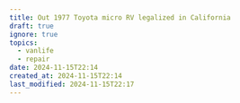 ```yaml
---
title: Out 1977 Toyota micro RV legalized in California
draft: true
ignore: true
topics:
  - vanlife
  - repair
date: 2024-11-15T22:14
created_at: 2024-11-15T22:14
last_modified: 2024-11-15T22:17
---
```


